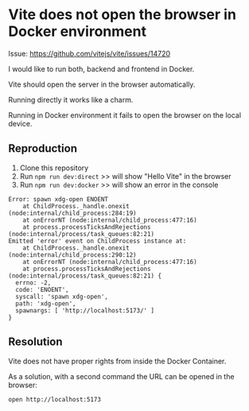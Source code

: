 # Vite does not open the browser in Docker environment

Issue: https://github.com/vitejs/vite/issues/14720

I would like to run both, backend and frontend in Docker.

Vite should open the server in the browser automatically.

Running directly it works like a charm.

Running in Docker environment it fails to open the browser on the local device.

## Reproduction

1. Clone this repository
2. Run `npm run dev:direct` >> will show "Hello Vite" in the browser
3. Run `npm run dev:docker` >> will show an error in the console

```
Error: spawn xdg-open ENOENT
    at ChildProcess._handle.onexit (node:internal/child_process:284:19)
    at onErrorNT (node:internal/child_process:477:16)
    at process.processTicksAndRejections (node:internal/process/task_queues:82:21)
Emitted 'error' event on ChildProcess instance at:
    at ChildProcess._handle.onexit (node:internal/child_process:290:12)
    at onErrorNT (node:internal/child_process:477:16)
    at process.processTicksAndRejections (node:internal/process/task_queues:82:21) {
  errno: -2,
  code: 'ENOENT',
  syscall: 'spawn xdg-open',
  path: 'xdg-open',
  spawnargs: [ 'http://localhost:5173/' ]
}
```

## Resolution

Vite does not have proper rights from inside the Docker Container.

As a solution, with a second command the URL can be opened in the browser:

```bash
open http://localhost:5173
```
